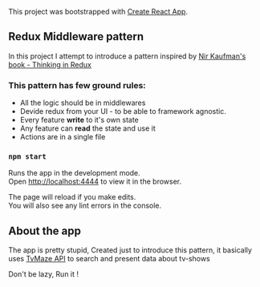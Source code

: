 This project was bootstrapped with [Create React App](https://github.com/facebook/create-react-app).

## Redux Middleware pattern

In this project I attempt to introduce a pattern inspired by [Nir Kaufman's book - Thinking in Redux](https://leanpub.com/thinking-in-Redux)
### This pattern has few ground rules:

- All the logic should be in middlewares
- Devide redux from your UI - to be able to framework agnostic.
- Every feature <b>write</b> to it's own state
- Any feature can <b>read</b> the state and use it 
- Actions are in a single file

### `npm start`

Runs the app in the development mode.<br>
Open [http://localhost:4444](http://localhost:4444) to view it in the browser.

The page will reload if you make edits.<br>
You will also see any lint errors in the console.

## About the app

The app is pretty stupid, Created just to introduce this pattern, it basically 
uses [TvMaze API](http://www.tvmaze.com/) to search and present data about tv-shows

Don't be lazy, Run it !
